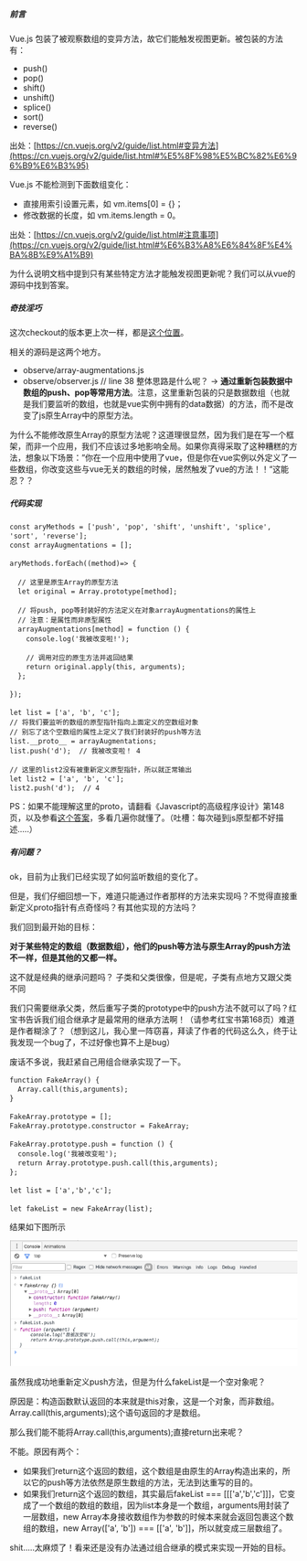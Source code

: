 ##### 前言
Vue.js 包装了被观察数组的变异方法，故它们能触发视图更新。被包装的方法有：
* push()
* pop()
* shift()
* unshift()
* splice()
* sort()
* reverse()

出处：[https://cn.vuejs.org/v2/guide/list.html#变异方法](https://cn.vuejs.org/v2/guide/list.html#%E5%8F%98%E5%BC%82%E6%96%B9%E6%B3%95)

Vue.js 不能检测到下面数组变化：
* 直接用索引设置元素，如 vm.items[0] = {}；
* 修改数据的长度，如 vm.items.length = 0。

出处：[https://cn.vuejs.org/v2/guide/list.html#注意事项](https://cn.vuejs.org/v2/guide/list.html#%E6%B3%A8%E6%84%8F%E4%BA%8B%E9%A1%B9)

为什么说明文档中提到只有某些特定方法才能触发视图更新呢？我们可以从vue的源码中找到答案。

##### 奇技淫巧
这次checkout的版本更上次一样，都是[这个位置](https://github.com/vuejs/vue/tree/706c67d1d013577fdbfab258bca78557419cba7c)。

相关的源码是这两个地方。
- observe/array-augmentations.js
- observe/observer.js // line 38
整体思路是什么呢？ → **通过重新包装数据中数组的push、pop等常用方法**。注意，这里重新包装的只是数据数组（也就是我们要监听的数组，也就是vue实例中拥有的data数据）的方法，而不是改变了js原生Array中的原型方法。

为什么不能修改原生Array的原型方法呢？这道理很显然，因为我们是在写一个框架，而非一个应用，我们不应该过多地影响全局。如果你真得采取了这种糟糕的方法，想象以下场景：”你在一个应用中使用了vue，但是你在vue实例以外定义了一些数组，你改变这些与vue无关的数组的时候，居然触发了vue的方法！！“这能忍？？

##### 代码实现
```
const aryMethods = ['push', 'pop', 'shift', 'unshift', 'splice', 'sort', 'reverse'];
const arrayAugmentations = [];

aryMethods.forEach((method)=> {

  // 这里是原生Array的原型方法
  let original = Array.prototype[method];

  // 将push, pop等封装好的方法定义在对象arrayAugmentations的属性上
  // 注意：是属性而非原型属性
  arrayAugmentations[method] = function () {
    console.log('我被改变啦!');

    // 调用对应的原生方法并返回结果
    return original.apply(this, arguments);
  };

});

let list = ['a', 'b', 'c'];
// 将我们要监听的数组的原型指针指向上面定义的空数组对象
// 别忘了这个空数组的属性上定义了我们封装好的push等方法
list.__proto__ = arrayAugmentations;
list.push('d');  // 我被改变啦！ 4

// 这里的list2没有被重新定义原型指针，所以就正常输出
let list2 = ['a', 'b', 'c'];
list2.push('d');  // 4
```
PS：如果不能理解这里的proto，请翻看《Javascript的高级程序设计》第148页，以及参看[这个答案](https://stackoverflow.com/questions/9959727/proto-vs-prototype-in-javascript/9959753#9959753)，多看几遍你就懂了。（吐槽：每次碰到js原型都不好描述.....）

##### 有问题？
ok，目前为止我们已经实现了如何监听数组的变化了。

但是，我们仔细回想一下，难道只能通过作者那样的方法来实现吗？不觉得直接重新定义proto指针有点奇怪吗？有其他实现的方法吗？

我们回到最开始的目标：

**对于某些特定的数组（数据数组），他们的push等方法与原生Array的push方法不一样，但是其他的又都一样。**

这不就是经典的继承问题吗？ 子类和父类很像，但是呢，子类有点地方又跟父类不同

我们只需要继承父类，然后重写子类的prototype中的push方法不就可以了吗？红宝书告诉我们组合继承才是最常用的继承方法啊！（请参考红宝书第168页）难道是作者糊涂了？（想到这儿，我心里一阵窃喜，拜读了作者的代码这么久，终于让我发现一个bug了，不过好像也算不上是bug）

废话不多说，我赶紧自己用组合继承实现了一下。
```
function FakeArray() {
  Array.call(this,arguments);
}

FakeArray.prototype = [];
FakeArray.prototype.constructor = FakeArray;

FakeArray.prototype.push = function () {
  console.log('我被改变啦');
  return Array.prototype.push.call(this,arguments);
};

let list = ['a','b','c'];

let fakeList = new FakeArray(list);
```
结果如下图所示

![](/static/images/article/5/demo1.png)

虽然我成功地重新定义push方法，但是为什么fakeList是一个空对象呢？

原因是：构造函数默认返回的本来就是this对象，这是一个对象，而非数组。Array.call(this,arguments);这个语句返回的才是数组。

那么我们能不能将Array.call(this,arguments);直接return出来呢？

不能。原因有两个：

- 如果我们return这个返回的数组，这个数组是由原生的Array构造出来的，所以它的push等方法依然是原生数组的方法，无法到达重写的目的。
- 如果我们return这个返回的数组，其实最后fakeList === [[['a','b','c']]]，它变成了一个数组的数组的数组，因为list本身是一个数组，arguments用封装了一层数组，new Array本身接收数组作为参数的时候本来就会返回包裹这个数组的数组，new Array(['a', 'b']) === [['a', 'b']]，所以就变成三层数组了。

shit.....太麻烦了！看来还是没有办法通过组合继承的模式来实现一开始的目标。